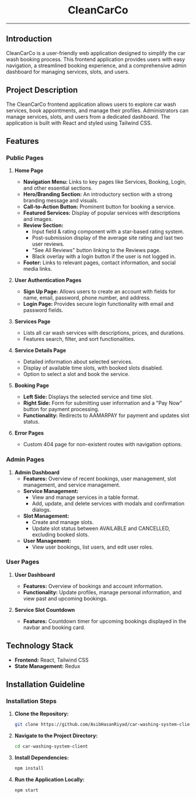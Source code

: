 <div align="center">
  <h1>CleanCarCo</h1>
</div>

---

## Introduction

CleanCarCo is a user-friendly web application designed to simplify the car wash booking process. This frontend application provides users with easy navigation, a streamlined booking experience, and a comprehensive admin dashboard for managing services, slots, and users.

## Project Description

The CleanCarCo frontend application allows users to explore car wash services, book appointments, and manage their profiles. Administrators can manage services, slots, and users from a dedicated dashboard. The application is built with React and styled using Tailwind CSS.

## Features

### Public Pages

1. **Home Page**

   - **Navigation Menu:** Links to key pages like Services, Booking, Login, and other essential sections.
   - **Hero/Branding Section:** An introductory section with a strong branding message and visuals.
   - **Call-to-Action Button:** Prominent button for booking a service.
   - **Featured Services:** Display of popular services with descriptions and images.
   - **Review Section:**
     - Input field & rating component with a star-based rating system.
     - Post-submission display of the average site rating and last two user reviews.
     - "See All Reviews" button linking to the Reviews page.
     - Black overlay with a login button if the user is not logged in.
   - **Footer:** Links to relevant pages, contact information, and social media links.

2. **User Authentication Pages**

   - **Sign Up Page:** Allows users to create an account with fields for name, email, password, phone number, and address.
   - **Login Page:** Provides secure login functionality with email and password fields.

3. **Services Page**

   - Lists all car wash services with descriptions, prices, and durations.
   - Features search, filter, and sort functionalities.

4. **Service Details Page**

   - Detailed information about selected services.
   - Display of available time slots, with booked slots disabled.
   - Option to select a slot and book the service.

5. **Booking Page**

   - **Left Side:** Displays the selected service and time slot.
   - **Right Side:** Form for submitting user information and a "Pay Now" button for payment processing.
   - **Functionality:** Redirects to AAMARPAY for payment and updates slot status.

6. **Error Pages**
   - Custom 404 page for non-existent routes with navigation options.

### Admin Pages

1. **Admin Dashboard**
   - **Features:** Overview of recent bookings, user management, slot management, and service management.
   - **Service Management:**
     - View and manage services in a table format.
     - Add, update, and delete services with modals and confirmation dialogs.
   - **Slot Management:**
     - Create and manage slots.
     - Update slot status between AVAILABLE and CANCELLED, excluding booked slots.
   - **User Management:**
     - View user bookings, list users, and edit user roles.

### User Pages

1. **User Dashboard**

   - **Features:** Overview of bookings and account information.
   - **Functionality:** Update profiles, manage personal information, and view past and upcoming bookings.

2. **Service Slot Countdown**
   - **Features:** Countdown timer for upcoming bookings displayed in the navbar and booking card.

## Technology Stack

- **Frontend:** React, Tailwind CSS
- **State Management:** Redux

## Installation Guideline

### Installation Steps

1. **Clone the Repository:**

   ```bash
   git clone https://github.com/AsibHasanRiyad/car-washing-system-client.git
   ```

2. **Navigate to the Project Directory:**

   ```bash
   cd car-washing-system-client
   ```

3. **Install Dependencies:**
   ```bash
   npm install
   ```
4. **Run the Application Locally:**
   ```bash
   npm start
   ```

```bash

```
